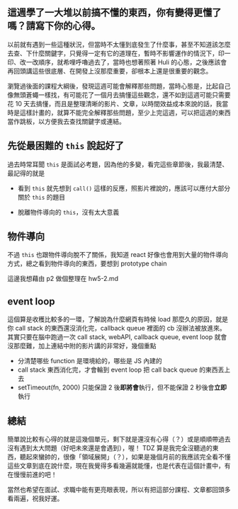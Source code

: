 ## 這週學了一大堆以前搞不懂的東西，你有變得更懂了嗎？請寫下你的心得。

以前就有遇到一些這種狀況，但當時不太懂到底發生了什麼事，甚至不知道該怎麼去查、下什麼關鍵字，只覺得一定有它的道理在，暫時不影響運作的情況下，印一印、改一改順序，就希哩呼嚕過去了，當時也想著照著 Huli 的心態，之後應該會再回頭講這些很底層、在開發上沒那麼重要，卻根本上還是很重要的觀念。

瀏覽過後面的課程大綱後，發現這週可能會解釋那些問題，當時心態是，比起自己像無頭蒼蠅一樣找，有可能花了一個月去搞懂這些觀念，還不如到這週可能只需要花 10 天去搞懂，而且是整理清晰的影片、文章，以時間效益成本來說的話，我當時是這樣計畫的，就算不能完全解釋那些問題，至少上完這週，可以把這週的東西當作跳板，以方便我去查找關鍵字或連結。

## 先從最困難的 `this` 說起好了

過去時常耳聞 `this` 是面試必考題，因為他的多變，看完這些章節後，我最清楚、最記得的就是

- 看到 `this` 就先想到 `call()` 這樣的反應，照影片裡說的，應該可以應付大部分關於 `this` 的題目

- 脫離物件導向的 `this`，沒有太大意義

## 物件導向

不過 `this` 也跟物件導向脫不了關係，我知道 react 好像也會用到大量的物件導向方式，總之看到物件導向的東西，要想到 prototype chain

這邊我想藉由 p2 做個整理在 hw5-2.md

## event loop

這個算是收穫比較多的一環，了解說為什麼網頁有時候 load 那麼久的原因，就是你 call stack 的東西還沒消化完，callback queue 裡面的 cb 沒辦法被放進來。其實只要在腦中跑過一次 call stack, webAPI, callback queue, event loop 就會沒那麼難，加上連結中附的影片講的非常好，幾個重點

- 分清楚哪些 function 是環境給的，哪些是 JS 內建的
- call stack 東西消化完，才會輪到 event loop 把 call back queue 的東西丟上去
- setTimeout(fn, 2000) 只能保證 2 後**即將會**執行，但不能保證 2 秒後會**立即**執行

## 總結

簡單說比較有心得的就是這幾個單元，剩下就是還沒有心得（？）或是順順帶過去沒有遇到太大問題（好吧未來還是會遇到），喔！ TDZ 算是我完全沒聽過的東西，聽起來蠻帥的，很像「領域展開」（？），如果是幾個月前的我應該完全看不懂這些文章到底在說什麼，現在我覺得多看幾遍就能懂，也是代表在這個計畫中，有在慢慢前進的吧！

當然也希望在面試、求職中能有更亮眼表現，所以有把這部分課程、文章都回頭多看兩遍，祝我好運。
